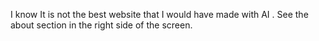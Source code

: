 I know It is not the best website that I would have made with AI . See the about section in the right side of the screen.  
